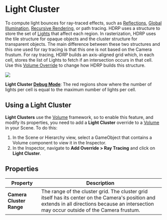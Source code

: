 # Light Cluster

To compute light bounces for ray-traced effects, such as [Reflections](Ray-Traced-Reflections.md), [Global Illumination](Ray-Traced-Global-Illumination.md), [Recursive Rendering](Ray-Tracing-Recursive-Rendering.md), or path tracing. HDRP uses a structure to store the set of [Lights](Light-Component.md) that affect each region. In rasterization, HDRP uses the tile structure for opaque objects and the cluster structure for transparent objects. The main difference between these two structures and this one used for ray tracing is that this one is not based on the Camera frustum.
For ray tracing, HDRP builds an axis-aligned grid which, in each cell, stores the list of Lights to fetch if an intersection occurs in that cell. Use this [Volume Override](Volume-Components.md) to change how HDRP builds this structure.

![](Images/RayTracingLightCluster1.png)

**Light Cluster [Debug Mode](Ray-Tracing-Debug.md)**: The red regions show where the number of lights per cell is equal to the maximum number of lights per cell.

## Using a Light Cluster

**Light Clusters** use the [Volume](Volumes.md) framework, so to enable this feature, and modify its properties, you need to add a **Light Cluster** override to a [Volume](Volumes.md) in your Scene. To do this:

1. In the Scene or Hierarchy view, select a GameObject that contains a Volume component to view it in the Inspector.
2. In the Inspector, navigate to **Add Override > Ray Tracing** and click on **Light Cluster**.

## Properties

| **Property**             | **Description**                                              |
| ------------------------ | ------------------------------------------------------------ |
| **Camera Cluster Range** | The range of the cluster grid. The cluster grid itself has its center on the Camera's position and extends in all directions because an intersection may occur outside of the Camera frustum. |

